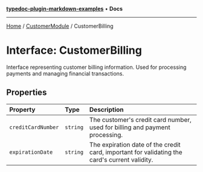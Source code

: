 [**typedoc-plugin-markdown-examples**](../../README.md) • **Docs**

***

[Home](../../README.md) / [CustomerModule](../README.md) / CustomerBilling

# Interface: CustomerBilling

Interface representing customer billing information.
Used for processing payments and managing financial transactions.

## Properties

| Property | Type | Description |
| :------ | :------ | :------ |
| `creditCardNumber` | `string` | The customer's credit card number, used for billing and payment processing. |
| `expirationDate` | `string` | The expiration date of the credit card, important for validating the card's current validity. |
